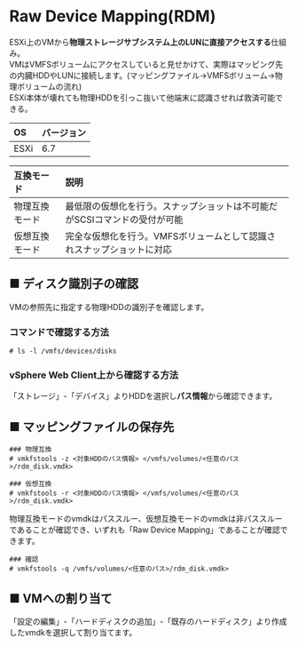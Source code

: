 # Raw Device Mapping(RDM)
ESXi上のVMから**物理ストレージサブシステム上のLUNに直接アクセスする**仕組み。  
VMはVMFSボリュームにアクセスしていると見せかけて、実際はマッピング先の内臓HDDやLUNに接続します。(マッピングファイル→VMFSボリューム→物理ボリュームの流れ)  
ESXi本体が壊れても物理HDDを引っこ抜いて他端末に認識させれば救済可能できる。  

|OS|バージョン|
|:---|:---|
|ESXi|6.7|

|互換モード|説明|
|:---|:---|
|物理互換モード|最低限の仮想化を行う。スナップショットは不可能だがSCSIコマンドの受付が可能|
|仮想互換モード|完全な仮想化を行う。VMFSボリュームとして認識されスナップショットに対応|

## ■ ディスク識別子の確認
VMの参照先に指定する物理HDDの識別子を確認します。
### コマンドで確認する方法
```
# ls -l /vmfs/devices/disks
```
### vSphere Web Client上から確認する方法
「ストレージ」-「デバイス」よりHDDを選択し**パス情報**から確認できます。
## ■ マッピングファイルの保存先
```
### 物理互換
# vmkfstools -z <対象HDDのパス情報> </vmfs/volumes/<任意のパス>/rdm_disk.vmdk>

### 仮想互換
# vmkfstools -r <対象HDDのパス情報> </vmfs/volumes/<任意のパス>/rdm_disk.vmdk>
```
物理互換モードのvmdkはパススルー、仮想互換モードのvmdkは非パススルーであることが確認でき、いずれも「Raw Device Mapping」であることが確認できます。
```
### 確認
# vmkfstools -q /vmfs/volumes/<任意のパス>/rdm_disk.vmdk>
```
## ■ VMへの割り当て
「設定の編集」-「ハードディスクの追加」-「既存のハードディスク」より作成したvmdkを選択して割り当てます。 
